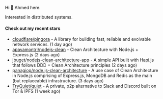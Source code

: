 Hi 👋 Ahmed here.

Interested in distributed systems.

#### Check out my recent stars

- [cloudflare/pingora](https://github.com/cloudflare/pingora) - A library for building fast, reliable and evolvable network services. (1 day ago)
- [apavamontri/nodejs-clean](https://github.com/apavamontri/nodejs-clean) - Clean Architecture with Node.js &#43; Express.js (2 days ago)
- [jbuget/nodejs-clean-architecture-app](https://github.com/jbuget/nodejs-clean-architecture-app) - A simple API built with Hapi.js that follows DDD &#43; Clean Architecture principles (2 days ago)
- [panagiop/node.js-clean-architecture](https://github.com/panagiop/node.js-clean-architecture) - A use case of Clean Architecture in Node.js comprising of Express.js, MongoDB and Redis as the main (but replaceable) infrastructure. (3 days ago)
- [TryQuiet/quiet](https://github.com/TryQuiet/quiet) - A private, p2p alternative to Slack and Discord built on Tor &amp; IPFS (1 week ago)

